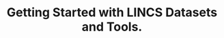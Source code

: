 ---
authors: Xie Z, Kropiwnicki E, Wojciechowicz ML, Jagodnik KM, Shu I, Bailey A, Clarke
  DJB, Jeon M, Evangelista JE, V Kuleshov M, Lachmann A, Parigi AA, Sanchez JM, Jenkins
  SL, Ma'ayan A
carousel: false
dccs:
- LINCS
doi: 10.1002/cpz1.487
featured: false
issue: '7'
journal: Current protocols
keywords: '["Drug Discovery", "drug discovery", "disease", "Gene Library", "bioinformatics",
  "web application", "Proteomics", "gene sets visualization", "signature analysis",
  "Databases, Factual", "Transcriptome", "Humans"]'
landmark: false
layout: '@/layouts/Publication.astro'
page: e487
pmcid: PMC9326873
pmid: 35876555
title: Getting Started with LINCS Datasets and Tools.
volume: '2'
year: 2022
---